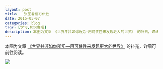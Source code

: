 ```yaml
---
layout: post
title: 一张图看懂可供性
date: 2015-05-07
categories: blog
tags: [学习,知识管理]
description: 本图为文章 《世界并非如你所见—用可供性来发现更大的世界》 的补充，详细可前往阅读。
---
```



本图为文章
[《世界并非如你所见—用可供性来发现更大的世界》](http://www.jianshu.com/p/6f1404e0240d)
的补充，详细可前往阅读。

![](http://cnfeat.qiniudn.com/affordance-onepicture-2.jpg)
